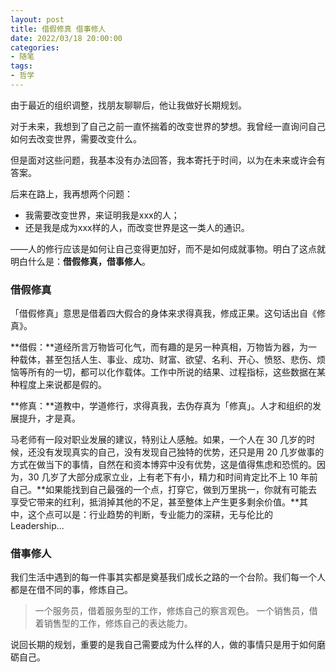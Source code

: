 ```yaml
---
layout: post
title: 借假修真 借事修人
date: 2022/03/18 20:00:00
categories:
- 随笔
tags:
- 哲学
---
```


由于最近的组织调整，找朋友聊聊后，他让我做好长期规划。

对于未来，我想到了自己之前一直怀揣着的改变世界的梦想。我曾经一直询问自己如何去改变世界，需要改变什么。

但是面对这些问题，我基本没有办法回答，我本寄托于时间，以为在未来或许会有答案。



后来在路上，我再想两个问题：

* 我需要改变世界，来证明我是xxx的人；
* 还是我是成为xxx样的人，而改变世界是这一类人的通识。



——人的修行应该是如何让自己变得更加好，而不是如何成就事物。明白了这点就明白什么是：**借假修真，借事修人**。



### 借假修真

「借假修真」意思是借着四大假合的身体来求得真我，修成正果。这句话出自《修真》。

**借假：**道经所言万物皆可化气，而有趣的是另一种真相，万物皆为器，为一种载体，甚至包括人生、事业、成功、财富、欲望、名利、开心、愤怒、悲伤、烦恼等所有的一切，都可以化作载体。工作中所说的结果、过程指标，这些数据在某种程度上来说都是假的。

**修真：**道教中，学道修行，求得真我，去伪存真为「修真」。人才和组织的发展提升，才是真。

马老师有一段对职业发展的建议，特别让人感触。如果，一个人在 30 几岁的时候，还没有发现真实的自己，没有发现自己独特的优势，还只是用 20 几岁做事的方式在做当下的事情，自然在和资本博弈中没有优势，这是值得焦虑和恐慌的。因为，30 几岁了大部分成家立业，上有老下有小，精力和时间肯定比不上 10 年前自己。**如果能找到自己最强的一个点，打穿它，做到万里挑一，你就有可能去享受它带来的红利，抵消掉其他的不足，甚至整体上产生更多剩余价值。**其中，这个点可以是：行业趋势的判断，专业能力的深耕，无与伦比的 Leadership...



### 借事修人

我们生活中遇到的每一件事其实都是奠基我们成长之路的一个台阶。我们每一个人都是在借不同的事，修炼自己。

> 一个服务员，借着服务型的工作，修炼自己的察言观色。
> 一个销售员，借着销售型的工作，修炼自己的表达能力。



说回长期的规划，重要的是我自己需要成为什么样的人，做的事情只是用于如何磨砺自己。